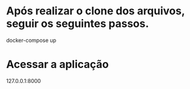 # Após realizar o clone dos arquivos, seguir os seguintes passos.

docker-compose up

# Acessar a aplicação

127.0.0.1:8000